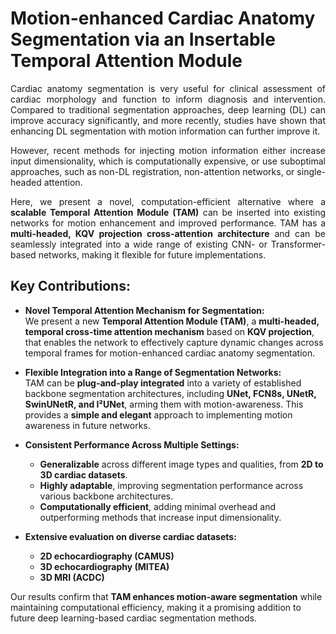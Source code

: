# Motion-enhanced Cardiac Anatomy Segmentation via an Insertable Temporal Attention Module

<p align="justify">
Cardiac anatomy segmentation is very useful for clinical assessment of cardiac morphology and function to inform diagnosis and intervention. Compared to traditional segmentation approaches, deep learning (DL) can improve accuracy significantly, and more recently, studies have shown that enhancing DL segmentation with motion information can further improve it. 
</p>

<p align="justify">
However, recent methods for injecting motion information either increase input dimensionality, which is computationally expensive, or use suboptimal approaches, such as non-DL registration, non-attention networks, or single-headed attention. 
</p>

<p align="justify">
Here, we present a novel, computation-efficient alternative where a <strong>scalable Temporal Attention Module (TAM)</strong> can be inserted into existing networks for motion enhancement and improved performance. TAM has a <strong>multi-headed, KQV projection cross-attention architecture</strong> and can be seamlessly integrated into a wide range of existing CNN- or Transformer-based networks, making it flexible for future implementations.
</p>

## Key Contributions:
- **Novel Temporal Attention Mechanism for Segmentation:**  
  We present a new **Temporal Attention Module (TAM)**, a **multi-headed, temporal cross-time attention mechanism** based on **KQV projection**, that enables the network to effectively capture dynamic changes across temporal frames for motion-enhanced cardiac anatomy segmentation.

- **Flexible Integration into a Range of Segmentation Networks:**  
  TAM can be **plug-and-play integrated** into a variety of established backbone segmentation architectures, including **UNet, FCN8s, UNetR, SwinUNetR, and I²UNet**, arming them with motion-awareness. This provides a **simple and elegant** approach to implementing motion awareness in future networks.

- **Consistent Performance Across Multiple Settings:**  
  - **Generalizable** across different image types and qualities, from **2D to 3D cardiac datasets**.  
  - **Highly adaptable**, improving segmentation performance across various backbone architectures.  
  - **Computationally efficient**, adding minimal overhead and outperforming methods that increase input dimensionality.
 
- **Extensive evaluation on diverse cardiac datasets:**
  - **2D echocardiography (CAMUS)**
  - **3D echocardiography (MITEA)**
  - **3D MRI (ACDC)**

Our results confirm that **TAM enhances motion-aware segmentation** while maintaining computational efficiency, making it a promising addition to future deep learning-based cardiac segmentation methods.

